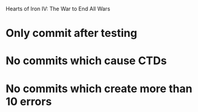 Hearts of Iron IV: The War to End All Wars
# Only commit after testing
# No commits which cause CTDs
# No commits which create more than 10 errors
